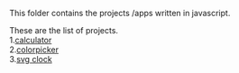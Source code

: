 This folder contains the projects /apps written in 
javascript.

These are the list of projects.<br>
1.[calculator](https://vamshiraghav.github.io/jsprojects/calc.html) <br>
2.[colorpicker](https://vamshiraghav.github.io/jsprojects/color/colo.html) <br>
3.[svg clock](https://vamshiraghav.github.io/jsprojects/svgclock/svgclock.html)

